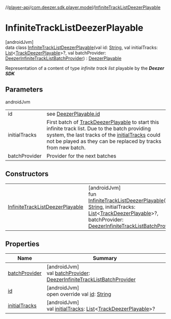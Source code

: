 //[player-api](../../../index.md)/[com.deezer.sdk.player.model](../index.md)/[InfiniteTrackListDeezerPlayable](index.md)

# InfiniteTrackListDeezerPlayable

[androidJvm]\
data class [InfiniteTrackListDeezerPlayable](index.md)(val id: [String](https://kotlinlang.org/api/latest/jvm/stdlib/kotlin/-string/index.html), val initialTracks: [List](https://kotlinlang.org/api/latest/jvm/stdlib/kotlin.collections/-list/index.html)&lt;[TrackDeezerPlayable](../-track-deezer-playable/index.md)&gt;?, val batchProvider: [DeezerInfiniteTrackListBatchProvider](../-deezer-infinite-track-list-batch-provider/index.md)) : [DeezerPlayable](../-deezer-playable/index.md)

Representation of a content of type _infinite track list_ playable by the **_Deezer SDK_**

## Parameters

androidJvm

|               |                                                                                                                                                                                                                                                                                |
| ------------- | ------------------------------------------------------------------------------------------------------------------------------------------------------------------------------------------------------------------------------------------------------------------------------ |
| id            | see [DeezerPlayable.id](../-deezer-playable/id.md)                                                                                                                                                                                                                             |
| initialTracks | First batch of [TrackDeezerPlayable](../-track-deezer-playable/index.md) to start this infinite track list. Due to the batch providing system, the last tracks of the [initialTracks](initial-tracks.md) could not be played as they can be replaced by tracks from new batch. |
| batchProvider | Provider for the next batches                                                                                                                                                                                                                                                  |

## Constructors

|                                                                            |                                                                                                                                                                                                                                                                                                                                                                                                                                                                                 |
| -------------------------------------------------------------------------- | ------------------------------------------------------------------------------------------------------------------------------------------------------------------------------------------------------------------------------------------------------------------------------------------------------------------------------------------------------------------------------------------------------------------------------------------------------------------------------- |
| [InfiniteTrackListDeezerPlayable](-infinite-track-list-deezer-playable.md) | [androidJvm]<br/>fun [InfiniteTrackListDeezerPlayable](-infinite-track-list-deezer-playable.md)(id: [String](https://kotlinlang.org/api/latest/jvm/stdlib/kotlin/-string/index.html), initialTracks: [List](https://kotlinlang.org/api/latest/jvm/stdlib/kotlin.collections/-list/index.html)&lt;[TrackDeezerPlayable](../-track-deezer-playable/index.md)&gt;?, batchProvider: [DeezerInfiniteTrackListBatchProvider](../-deezer-infinite-track-list-batch-provider/index.md)) |

## Properties

| Name                               | Summary                                                                                                                                                                                                             |
| ---------------------------------- | ------------------------------------------------------------------------------------------------------------------------------------------------------------------------------------------------------------------- |
| [batchProvider](batch-provider.md) | [androidJvm]<br/>val [batchProvider](batch-provider.md): [DeezerInfiniteTrackListBatchProvider](../-deezer-infinite-track-list-batch-provider/index.md)                                                             |
| [id](id.md)                        | [androidJvm]<br/>open override val [id](id.md): [String](https://kotlinlang.org/api/latest/jvm/stdlib/kotlin/-string/index.html)                                                                                    |
| [initialTracks](initial-tracks.md) | [androidJvm]<br/>val [initialTracks](initial-tracks.md): [List](https://kotlinlang.org/api/latest/jvm/stdlib/kotlin.collections/-list/index.html)&lt;[TrackDeezerPlayable](../-track-deezer-playable/index.md)&gt;? |
